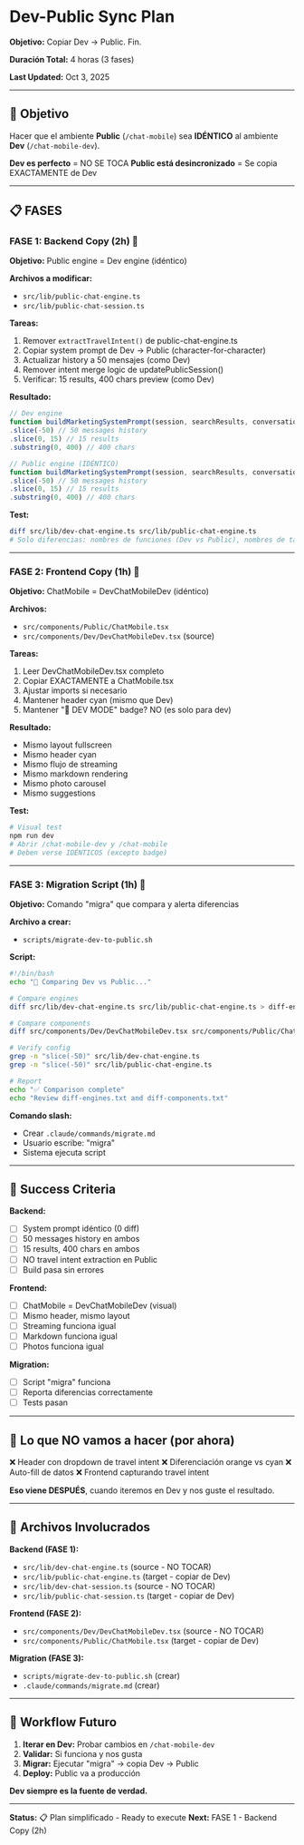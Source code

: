 # Dev-Public Sync Plan

**Objetivo:** Copiar Dev → Public. Fin.

**Duración Total:** 4 horas (3 fases)

**Last Updated:** Oct 3, 2025

---

## 🎯 Objetivo

Hacer que el ambiente **Public** (`/chat-mobile`) sea **IDÉNTICO** al ambiente **Dev** (`/chat-mobile-dev`).

**Dev es perfecto** = NO SE TOCA
**Public está desincronizado** = Se copia EXACTAMENTE de Dev

---

## 📋 FASES

### FASE 1: Backend Copy (2h) 🤖

**Objetivo:** Public engine = Dev engine (idéntico)

**Archivos a modificar:**
- `src/lib/public-chat-engine.ts`
- `src/lib/public-chat-session.ts`

**Tareas:**
1. Remover `extractTravelIntent()` de public-chat-engine.ts
2. Copiar system prompt de Dev → Public (character-for-character)
3. Actualizar history a 50 mensajes (como Dev)
4. Remover intent merge logic de updatePublicSession()
5. Verificar: 15 results, 400 chars preview (como Dev)

**Resultado:**
```typescript
// Dev engine
function buildMarketingSystemPrompt(session, searchResults, conversationMemories)
.slice(-50) // 50 messages history
.slice(0, 15) // 15 results
.substring(0, 400) // 400 chars

// Public engine (IDÉNTICO)
function buildMarketingSystemPrompt(session, searchResults, conversationMemories)
.slice(-50) // 50 messages history
.slice(0, 15) // 15 results
.substring(0, 400) // 400 chars
```

**Test:**
```bash
diff src/lib/dev-chat-engine.ts src/lib/public-chat-engine.ts
# Solo diferencias: nombres de funciones (Dev vs Public), nombres de tablas
```

---

### FASE 2: Frontend Copy (1h) 🎨

**Objetivo:** ChatMobile = DevChatMobileDev (idéntico)

**Archivos:**
- `src/components/Public/ChatMobile.tsx`
- `src/components/Dev/DevChatMobileDev.tsx` (source)

**Tareas:**
1. Leer DevChatMobileDev.tsx completo
2. Copiar EXACTAMENTE a ChatMobile.tsx
3. Ajustar imports si necesario
4. Mantener header cyan (mismo que Dev)
5. Mantener "🚧 DEV MODE" badge? NO (es solo para dev)

**Resultado:**
- Mismo layout fullscreen
- Mismo header cyan
- Mismo flujo de streaming
- Mismo markdown rendering
- Mismo photo carousel
- Mismo suggestions

**Test:**
```bash
# Visual test
npm run dev
# Abrir /chat-mobile-dev y /chat-mobile
# Deben verse IDÉNTICOS (excepto badge)
```

---

### FASE 3: Migration Script (1h) 🤖

**Objetivo:** Comando "migra" que compara y alerta diferencias

**Archivo a crear:**
- `scripts/migrate-dev-to-public.sh`

**Script:**
```bash
#!/bin/bash
echo "🔄 Comparing Dev vs Public..."

# Compare engines
diff src/lib/dev-chat-engine.ts src/lib/public-chat-engine.ts > diff-engines.txt

# Compare components
diff src/components/Dev/DevChatMobileDev.tsx src/components/Public/ChatMobile.tsx > diff-components.txt

# Verify config
grep -n "slice(-50)" src/lib/dev-chat-engine.ts
grep -n "slice(-50)" src/lib/public-chat-engine.ts

# Report
echo "✅ Comparison complete"
echo "Review diff-engines.txt and diff-components.txt"
```

**Comando slash:**
- Crear `.claude/commands/migrate.md`
- Usuario escribe: "migra"
- Sistema ejecuta script

---

## 🎯 Success Criteria

**Backend:**
- [ ] System prompt idéntico (0 diff)
- [ ] 50 messages history en ambos
- [ ] 15 results, 400 chars en ambos
- [ ] NO travel intent extraction en Public
- [ ] Build pasa sin errores

**Frontend:**
- [ ] ChatMobile = DevChatMobileDev (visual)
- [ ] Mismo header, mismo layout
- [ ] Streaming funciona igual
- [ ] Markdown funciona igual
- [ ] Photos funciona igual

**Migration:**
- [ ] Script "migra" funciona
- [ ] Reporta diferencias correctamente
- [ ] Tests pasan

---

## 🚫 Lo que NO vamos a hacer (por ahora)

❌ Header con dropdown de travel intent
❌ Diferenciación orange vs cyan
❌ Auto-fill de datos
❌ Frontend capturando travel intent

**Eso viene DESPUÉS**, cuando iteremos en Dev y nos guste el resultado.

---

## 📂 Archivos Involucrados

**Backend (FASE 1):**
- `src/lib/dev-chat-engine.ts` (source - NO TOCAR)
- `src/lib/public-chat-engine.ts` (target - copiar de Dev)
- `src/lib/dev-chat-session.ts` (source - NO TOCAR)
- `src/lib/public-chat-session.ts` (target - copiar de Dev)

**Frontend (FASE 2):**
- `src/components/Dev/DevChatMobileDev.tsx` (source - NO TOCAR)
- `src/components/Public/ChatMobile.tsx` (target - copiar de Dev)

**Migration (FASE 3):**
- `scripts/migrate-dev-to-public.sh` (crear)
- `.claude/commands/migrate.md` (crear)

---

## 🔄 Workflow Futuro

1. **Iterar en Dev:** Probar cambios en `/chat-mobile-dev`
2. **Validar:** Si funciona y nos gusta
3. **Migrar:** Ejecutar "migra" → copia Dev → Public
4. **Deploy:** Public va a producción

**Dev siempre es la fuente de verdad.**

---

**Status:** 📋 Plan simplificado - Ready to execute
**Next:** FASE 1 - Backend Copy (2h)
